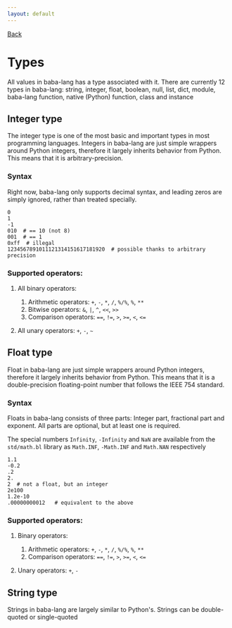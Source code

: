 ```yaml
---
layout: default
---
```



[Back](index.md)


# Types

All values in baba-lang has a type associated with it. There are currently 12 types in baba-lang: string, integer, float, boolean, null, list, dict, module, baba-lang function, native (Python) function, class and instance


## Integer type

The integer type is one of the most basic and important types in most programming languages. Integers in baba-lang are just simple wrappers around Python integers, therefore it largely inherits behavior from Python. This means that it is arbitrary-precision.

### Syntax

Right now, baba-lang only supports decimal syntax, and leading zeros are simply ignored, rather than treated specially.
```
0
1
-1
010  # == 10 (not 8)
001  # == 1
0xff  # illegal
1234567891011121314151617181920  # possible thanks to arbitrary precision
```

### Supported operators:

1. All binary operators:
    1. Arithmetic operators: `+`, `-`, `*`, `/`, `%/%`, `%`, `**`
    2. Bitwise operators: `&`, `|`, `^`, `<<`, `>>`
    3. Comparison operators: `==`, `!=`, `>`, `>=`, `<`, `<=`

2. All unary operators: `+`, `-`, `~`


## Float type

Float in baba-lang are just simple wrappers around Python integers, therefore it largely inherits behavior from Python. This means that it is a double-precision floating-point number that follows the IEEE 754 standard.

### Syntax

Floats in baba-lang consists of three parts: Integer part, fractional part and exponent. All parts are optional, but at least one is required.

The special numbers `Infinity`, `-Infinity` and `NaN` are available from the `std/math.bl` library as `Math.INF`, `-Math.INF` and `Math.NAN` respectively
```
1.1
-0.2
.2
2.
2  # not a float, but an integer
2e100
1.2e-10
.00000000012   # equivalent to the above
```

### Supported operators:

1. Binary operators:
    1. Arithmetic operators: `+`, `-`, `*`, `/`, `%/%`, `%`, `**`
    2. Comparison operators: `==`, `!=`, `>`, `>=`, `<`, `<=`

2. Unary operators: `+`, `-`


## String type

Strings in baba-lang are largely similar to Python's. Strings can be double-quoted or single-quoted
